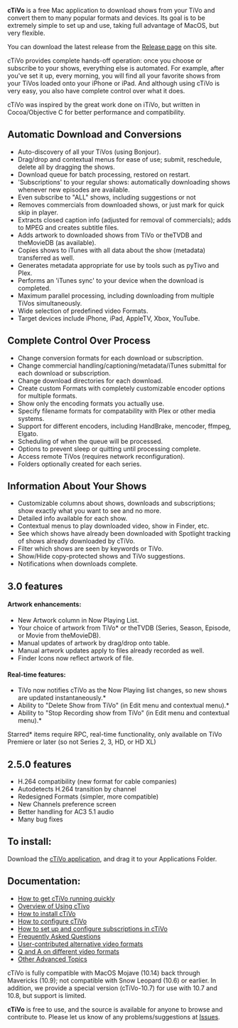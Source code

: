 **cTiVo** is a free Mac application to download shows from your TiVo and convert them to many popular formats and devices. Its goal is to be extremely simple to set up and use, taking full advantage of MacOS, but very flexible. 

You can download the latest release from the [Release page](../../releases) on this site.

cTiVo provides complete hands-off operation: once you choose or subscribe to your shows, everything else is automated. For example, after you've set it up, every morning, you will find all your favorite shows from your TiVos loaded onto your iPhone or iPad. And although using cTiVo is very easy, you also have complete control over what it does.

cTiVo was inspired by the great work done on iTiVo, but written in Cocoa/Objective C for better performance and compatibility.

## Automatic Download and Conversions
  * Auto-discovery of all your TiVos (using Bonjour).
  * Drag/drop and contextual menus for ease of use; submit, reschedule, delete all by dragging the shows.
  * Download queue for batch processing, restored on restart.
  * 'Subscriptions' to your regular shows: automatically downloading shows whenever new episodes are available.
  * Even subscribe to "ALL" shows, including suggestions or not
  * Removes commercials from downloaded shows, or just mark for quick skip in player.
  * Extracts closed caption info (adjusted for removal of commercials); adds to MPEG and creates subtitle files.
  * Adds artwork to downloaded shows from TiVo or theTVDB and theMovieDB (as available).
  * Copies shows to iTunes with all data about the show (metadata) transferred as well.
  * Generates metadata appropriate for use by tools such as pyTivo and Plex.
  * Performs an 'iTunes sync' to your device when the download is completed. 
  * Maximum parallel processing, including downloading from multiple TiVos simultaneously.
  * Wide selection of predefined video Formats.
  * Target devices include iPhone, iPad, AppleTV, Xbox, YouTube.

## Complete Control Over Process
  * Change conversion formats for each download or subscription.
  * Change commercial handling/captioning/metadata/iTunes submittal for each download or subscription.
  * Change download directories for each download.
  * Create custom Formats with completely customizable encoder options for multiple formats.
  * Show only the encoding formats you actually use.
  * Specify filename formats for compatability with Plex or other media systems.
  * Support for different encoders, including HandBrake, mencoder, ffmpeg, Elgato.
  * Scheduling of when the queue will be processed.
  * Options to prevent sleep or quitting until processing complete.
  * Access remote TiVos (requires network reconfiguration).
  * Folders optionally created for each series.

## Information About Your Shows
  * Customizable columns about shows, downloads and subscriptions; show exactly what you want to see and no more.
  * Detailed info available for each show.
  * Contextual menus to play downloaded video, show in Finder, etc.
  * See which shows have already been downloaded with Spotlight tracking of shows already downloaded by cTiVo.
  * Filter which shows are seen by keywords or TiVo.
  * Show/Hide copy-protected shows and TiVo suggestions.
  * Notifications when downloads complete.

## 3.0 features
#### Artwork enhancements:

  * New Artwork column in Now Playing List.
  * Your choice of artwork from TiVo* or theTVDB (Series, Season, Episode, or Movie from theMovieDB).
  * Manual updates of artwork by drag/drop onto table.
  * Manual artwork updates apply to files already recorded as well.
  * Finder Icons now reflect artwork of file.

#### Real-time features:

  * TiVo now notifies cTiVo as the Now Playing list changes, so new shows are updated instantaneously.*
  * Ability to "Delete Show from TiVo" (in Edit menu and contextual menu).*
  * Ability to "Stop Recording show from TiVo" (in Edit menu and contextual menu).*

Starred* items require RPC, real-time functionality, only available on TiVo Premiere or later (so not Series 2, 3, HD, or HD XL)

## 2.5.0 features

  * H.264 compatibility (new format for cable companies)
  * Autodetects H.264 transition by channel
  * Redesigned Formats (simpler, more compatible)
  * New Channels preference screen
  * Better handling for AC3 5.1 audio
  * Many bug fixes

## To install:

Download the [cTiVo application](https://github.com/mackworth/cTiVo/releases), and drag it to your Applications Folder.

## Documentation:

  * [How to get cTiVo running quickly](../../wiki/Quick-Start)
  * [Overview of Using cTivo](../../wiki/Overview)
  * [How to install cTiVo](../../wiki/Installation)
  * [How to configure cTiVo ](../../wiki/Configuration)
  * [How to set up and configure subscriptions in cTiVo](../../wiki/Subscriptions)
  * [Frequently Asked Questions](../../wiki/FAQ)
  * [User-contributed alternative video formats](../../wiki/Alternative-Formats)
  * [Q and A on different video formats](../../wiki/Video-Formats)
  * [Other Advanced Topics](../../wiki/Advanced-Topics)

cTiVo is fully compatible with MacOS Mojave (10.14) back through Mavericks (10.9); not compatible with Snow Leopard (10.6) or earlier. In addition, we provide a special version (cTiVo-10.7) for use with 10.7 and 10.8, but support is limited.

**cTiVo** is free to use, and the source is available for anyone to browse and contribute to. Please let us know of any problems/suggestions at [Issues](https://github.com/mackworth/cTiVo/issues).

